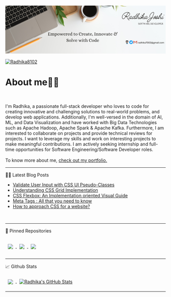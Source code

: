 [![Radhika's GitHub Banner](./assets/Banner.png)](https://github.com/RadhikaRJ)
<br>
<p align="left"> <a href="https://twitter.com/Radhika8102" target="blank"><img src="https://img.shields.io/twitter/follow/radhika8102?logo=twitter&style=for-the-badge" alt="Radhika8102" /></a> </p>

# About me👩‍💻
<br>
<p>I'm Radhika, a passionate full-stack developer who loves to code for creating innovative and challenging solutions to real-world problems, and develop web applications. Additionally, I'm well-versed in the domain of AI, ML, and Data Visualization and have worked with Big Data Technologies such as Apache Hadoop, Apache Spark & Apache Kafka. Furthermore, I am interested to collaborate on projects and provide technical reviews for projects. I want to leverage my skills and work on interesting projects to make meaningful contributions. I am actively seeking internship and full-time opportunities for Software Engineering/Software Developer roles. 
<br>
<br>
To know more about me, <a href="https://radhika-portfolio.netlify.app/">check out my portfolio.</a> 
<br>
<hr>

📝📩 Latest Blog Posts

<!-- BLOG-POST-LIST:START -->
- [Validate User Input with CSS UI Pseudo-Classes](https://radhika-joshi.hashnode.dev/validate-user-input-with-css-ui-pseudo-classes)
- [Understanding CSS Grid Implementation](https://radhika-joshi.hashnode.dev/understanding-css-grid-implementation)
- [CSS Flexbox: An Implementation oriented Visual Guide](https://radhika-joshi.hashnode.dev/css-flexbox-an-implementation-oriented-visual-guide)
- [Meta Tags : All that you need to know](https://dev.to/radhikarj/meta-tags-all-that-you-need-to-know-5800)
- [How to approach CSS for a website?](https://radhika-joshi.hashnode.dev/how-to-approach-css-for-a-website)
<!-- BLOG-POST-LIST:END -->

<br>
<hr>
📌 Pinned Repositories <br><br>

<a href="https://github.com/RadhikaRJ/Image_Gallery">
  <img align="center" style="margin:1rem 0.5rem" src="https://github-readme-stats.vercel.app/api/pin/?username=RadhikaRJ&repo=Image_Gallery&title_color=ffffff&text_color=c9cacc&icon_color=4AB197&bg_color=1A2B34" />
</a>



<a href="https://github.com/RadhikaRJ/videolibrary">
  <img align="center" style="margin:0.5rem" src="https://github-readme-stats.vercel.app/api/pin/?username=RadhikaRJ&repo=videolibrary&title_color=ffffff&text_color=c9cacc&icon_color=4AB197&bg_color=1A2B34" />
</a>



<a href="https://github.com/RadhikaRJ/UIElegance">
  <img align="center" style="margin:0.5rem" src="https://github-readme-stats.vercel.app/api/pin/?username=RadhikaRJ&repo=UIElegance&title_color=ffffff&text_color=c9cacc&icon_color=4AB197&bg_color=1A2B34" />
</a>

<hr>
📈 Github Stats
<br><br>
<a href="https://github.com/RadhikaRJ">
  <img align="center" style="margin:0.5rem" src="https://github-readme-stats.vercel.app/api/top-langs/?username=RadhikaRJ&title_color=ffffff&text_color=c9cacc&icon_color=4AB197&bg_color=1A2B34" />
</a>

<a href="https://github.com/RadhikaRJ">
  <img align="center" style="margin:0.5rem" src="https://github-readme-stats.vercel.app/api?username=RadhikaRJ&show_icons=true&line_height=27&count_private=true&title_color=ffffff&text_color=c9cacc&icon_color=4AB097&bg_color=1A2B34" alt="Radhika's GitHub Stats" />
</a>

<hr>
